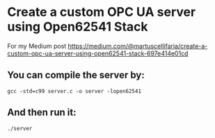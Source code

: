 # Create a custom OPC UA server using Open62541 Stack

For my Medium post
https://medium.com/@martuscellifaria/create-a-custom-opc-ua-server-using-open62541-stack-697e414e01cd

## You can compile the server by:
`gcc -std=c99 server.c -o server -lopen62541`
## And then run it:
`./server`
